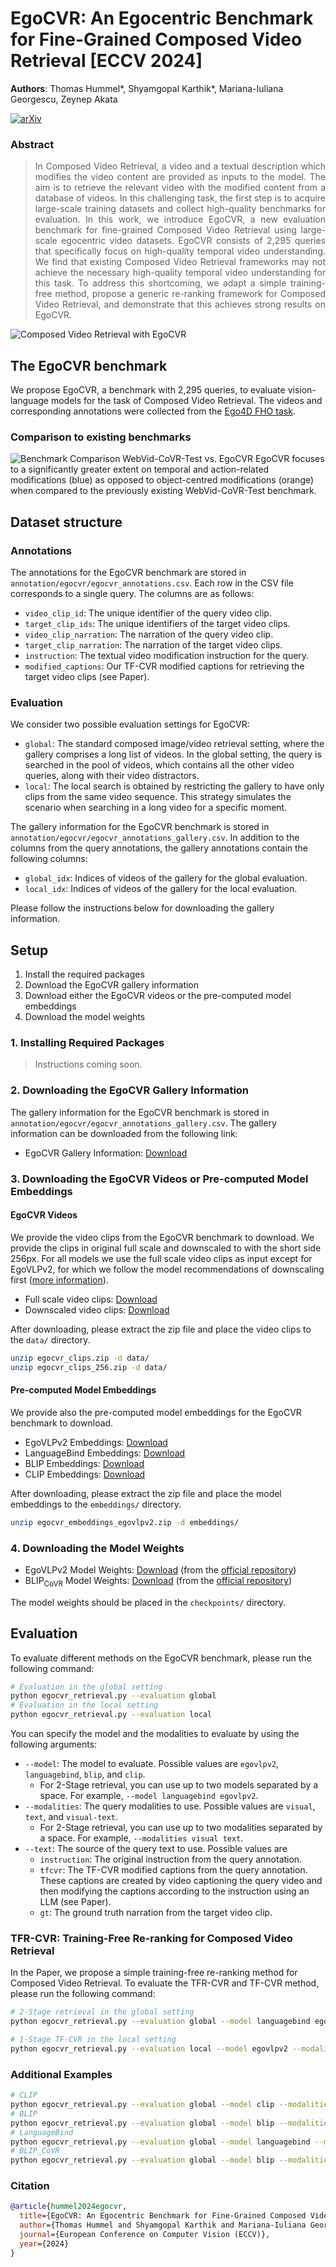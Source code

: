 # EgoCVR: An Egocentric Benchmark for Fine-Grained Composed Video Retrieval [ECCV 2024] 

__Authors__: Thomas Hummel*, Shyamgopal Karthik*, Mariana-Iuliana Georgescu, Zeynep Akata

[![arXiv](https://img.shields.io/badge/arXiv-Paper-<COLOR>.svg)](TBA)


### Abstract
<div align="justify">

> In Composed Video Retrieval, a video and a textual description which modifies the video content are provided as inputs to the model. The aim is to retrieve the relevant video with the modified content from a database of videos. 
In this challenging task, the first step is to acquire large-scale training datasets and collect high-quality benchmarks for evaluation. In this work, we introduce EgoCVR, a new evaluation benchmark for fine-grained Composed Video Retrieval using large-scale egocentric video datasets. EgoCVR consists of 2,295 queries that specifically focus on high-quality temporal video understanding. We find that existing Composed Video Retrieval frameworks may not achieve the necessary high-quality temporal video understanding for this task.
To address this shortcoming, we adapt a simple training-free method, propose a generic re-ranking framework for Composed Video Retrieval, and demonstrate that this achieves strong results on EgoCVR.
</div>

![](assets/concept.png "Composed Video Retrieval with EgoCVR")


## The EgoCVR benchmark
We propose EgoCVR, a benchmark with 2,295 queries, to evaluate vision-language models for the task of Composed Video Retrieval. The videos and corresponding annotations were collected from the [Ego4D FHO task](https://ego4d-data.org/docs/tutorials/FHO_Overview/).


### Comparison to existing benchmarks
![](assets/benchmarks.png "Benchmark Comparison WebVid-CoVR-Test vs. EgoCVR")
EgoCVR focuses to a significantly greater extent on temporal and action-related modifications (blue) as opposed to object-centred modifications (orange) when compared to the previously existing WebVid-CoVR-Test benchmark.

## Dataset structure

### Annotations
The annotations for the EgoCVR benchmark are stored in ```annotation/egocvr/egocvr_annotations.csv```. Each row in the CSV file corresponds to a single query. The columns are as follows:

- ```video_clip_id```: The unique identifier of the query video clip.
- ```target_clip_ids```: The unique identifiers of the target video clips.
- ```video_clip_narration```: The narration of the query video clip.
- ```target_clip_narration```: The narration of the target video clips.
- ```instruction```: The textual video modification instruction for the query.
- ```modified_captions```: Our TF-CVR modified captions for retrieving the target video clips (see Paper).

### Evaluation
We consider two possible evaluation settings for EgoCVR:
- ```global```:  The standard composed image/video retrieval setting, where the gallery comprises a long list of videos. In the global setting, the query is searched in the pool of videos, which contains all the other video queries, along with their video distractors.
- ```local```: The local search is obtained by restricting the gallery to have only clips from the same video sequence. This strategy simulates the scenario when searching in a long video for a specific moment.

The gallery information for the EgoCVR benchmark is stored in ```annotation/egocvr/egocvr_annotations_gallery.csv```. In addition to the columns from the query annotations, the gallery annotations contain the following columns:
- ```global_idx```: Indices of videos of the gallery for the global evaluation. 
- ```local_idx```: Indices of videos of the gallery for the local evaluation.

Please follow the instructions below for downloading the gallery information.

## Setup
1. Install the required packages
2. Download the EgoCVR gallery information
3. Download either the EgoCVR videos or the pre-computed model embeddings
4. Download the model weights

### 1. Installing Required Packages
> Instructions coming soon.

### 2. Downloading the EgoCVR Gallery Information
The gallery information for the EgoCVR benchmark is stored in ```annotation/egocvr/egocvr_annotations_gallery.csv```. The gallery information can be downloaded from the following link:
- EgoCVR Gallery Information: [Download](https://drive.google.com/file/d/1JInKIJP22VgXjO1uNWUrV9SK6I2-43QA/view?usp=share_link)


### 3. Downloading the EgoCVR Videos or Pre-computed Model Embeddings

#### EgoCVR Videos

We provide the video clips from the EgoCVR benchmark to download. We provide the clips in original full scale and downscaled to with the short side 256px. For all models we use the full scale video clips as input except for EgoVLPv2, for which we follow the model recommendations of downscaling first ([more information](https://github.com/facebookresearch/EgoVLPv2/blob/main/EgoVLPv2/README.md)).

- Full scale video clips: [Download](https://drive.google.com/file/d/15izxkJHGGeue9nFPxJjuIbKZoYH2MqMA/view?usp=share_link) 
- Downscaled video clips: [Download](https://drive.google.com/file/d/15-v6nBVYJ5LA1HpHXvzdQS72awqkFM7L/view?usp=share_link)

After downloading, please extract the zip file and place the video clips to the ```data/``` directory.
```bash
unzip egocvr_clips.zip -d data/
unzip egocvr_clips_256.zip -d data/
```

#### Pre-computed Model Embeddings
We provide also the pre-computed model embeddings for the EgoCVR benchmark to download.
- EgoVLPv2 Embeddings: [Download](TBA)
- LanguageBind Embeddings: [Download](TBA)
- BLIP Embeddings: [Download](TBA)
- CLIP Embeddings: [Download](TBA)

After downloading, please extract the zip file and place the model embeddings to the ```embeddings/``` directory.
```bash
unzip egocvr_embeddings_egovlpv2.zip -d embeddings/
```

### 4. Downloading the Model Weights

- EgoVLPv2 Model Weights: [Download](http://www.cis.jhu.edu/~shraman/EgoVLPv2/ckpts/Pre-trained/EgoVLPv2.pth) (from the [official repository](https://github.com/facebookresearch/EgoVLPv2/blob/main/EgoVLPv2/README.md))
- BLIP<sub>CoVR</sub> Model Weights: [Download](https://huggingface.co/lucas-ventura/CoVR/resolve/main/webvid-covr.ckpt) (from the [official repository](https://github.com/lucas-ventura/CoVR/))

The model weights should be placed in the ```checkpoints/``` directory.


## Evaluation
To evaluate different methods on the EgoCVR benchmark, please run the following command:
```bash
# Evaluation in the global setting
python egocvr_retrieval.py --evaluation global
# Evaluation in the local setting
python egocvr_retrieval.py --evaluation local
```
You can specify the model and the modalities to evaluate by using the following arguments:
- ```--model```: The model to evaluate. Possible values are ```egovlpv2```, ```languagebind```, ```blip```, and ```clip```.
    - For 2-Stage retrieval, you can use up to two models separated by a space. For example, ```--model languagebind egovlpv2```.
- ```--modalities```: The query modalities to use. Possible values are ```visual```, ```text```, and ```visual-text```.
    - For 2-Stage retrieval, you can use up to two modalities separated by a space. For example, ```--modalities visual text```.
- ```--text```: The source of the query text to use. Possible values are 
    - ```instruction```: The original instruction from the query annotation.
    - ```tfcvr```: The TF-CVR modified captions from the query annotation. These captions are created by video captioning the query video and then modifying the captions according to the instruction using an LLM (see Paper).
    - ```gt```: The ground truth narration from the target video clip.

### TFR-CVR: Training-Free Re-ranking for Composed Video Retrieval
In the Paper, we propose a simple training-free re-ranking method for Composed Video Retrieval. To evaluate the TFR-CVR and TF-CVR method, please run the following command:
```bash
# 2-Stage retrieval in the global setting
python egocvr_retrieval.py --evaluation global --model languagebind egovlpv2 --modalities visual text --text tfcvr

# 1-Stage TF-CVR in the local setting
python egocvr_retrieval.py --evaluation local --model egovlpv2 --modalities text --text tfcvr
```

### Additional Examples
```bash
# CLIP
python egocvr_retrieval.py --evaluation global --model clip --modalities visual-text --text instruction
# BLIP
python egocvr_retrieval.py --evaluation global --model blip --modalities visual-text --text instruction
# LanguageBind
python egocvr_retrieval.py --evaluation global --model languagebind --modalities visual-text --text instruction
# BLIP_CoVR
python egocvr_retrieval.py --evaluation global --model blip --modalities visual-text --text instruction --fusion crossattn --finetuned
```


### Citation
```bibtex
@article{hummel2024egocvr,
  title={EgoCVR: An Egocentric Benchmark for Fine-Grained Composed Video Retrieval},
  author={Thomas Hummel and Shyamgopal Karthik and Mariana-Iuliana Georgescu and Zeynep Akata},
  journal={European Conference on Computer Vision (ECCV)},
  year={2024}
}
```
